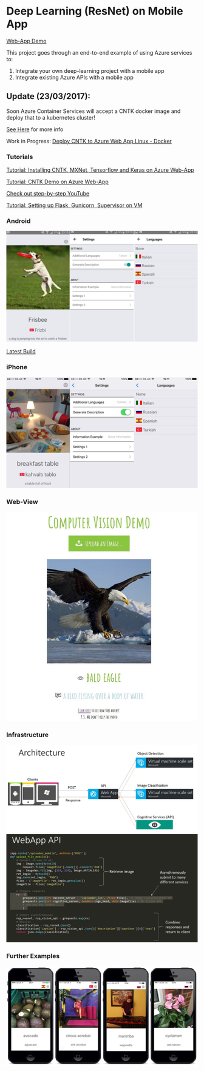 # Deep Learning (ResNet) on Mobile App

[Web-App Demo](http://ilkarmanwhatsthis.azurewebsites.net/)

This project goes through an end-to-end example of using Azure services to:

1. Integrate your own deep-learning project with a mobile app
2. Integrate existing Azure APIs with a mobile app

## Update (23/03/2017):

Soon Azure Container Services will accept a CNTK docker image and deploy that to a kubernetes cluster!

[See Here](00-Resnet/ACS%20Deploy.ipynb) for more info

Work in Progress: [Deploy CNTK to Azure Web App Linux - Docker](02-WebApp/Deploying%2BDocker%2Bto%2BAzure%2BWeb%2BApps.ipynb)

### Tutorials

[Tutorial: Installing CNTK, MXNet, Tensorflow and Keras on Azure Web-App](02-WebApp/AzureWebApp.md)

[Tutorial: CNTK Demo on Azure Web-App](https://github.com/ilkarman/Azure-WebApp-w-CNTK/)

[Check out step-by-step YouTube](https://youtu.be/nMZ8lTo-96k)

[Tutorial: Setting up Flask, Gunicorn, Supervisor on VM](01-VM/FlaskVM.md)

### Android

![alt tag](demo/mobile_android.JPG)

[Latest Build](build/app-release.apk)

### iPhone

![alt tag](demo/mobile_ios.JPG)

### Web-View

![alt tag](demo/web.jpg)

### Infrastructure

![alt tag](demo/main_arch.JPG)
![alt tag](demo/arch.JPG)

### Further Examples

![alt tag](demo/iphones.JPG)


